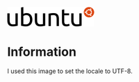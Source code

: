 <a href="http://www.ubuntu.com/" target="_blank">
    <img src="https://raw.githubusercontent.com/pascalgrimaud/docker-ubuntu/master/ubuntu_logo.png">
</a>

# Information
I used this image to set the locale to UTF-8.
